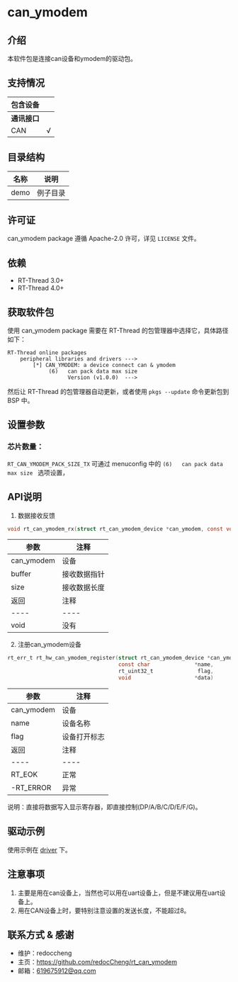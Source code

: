 # can_ymodem

## 介绍

本软件包是连接can设备和ymodem的驱动包。

##  支持情况
| 包含设备         |    |
| ---------------- | -------- |
| **通讯接口**     |          |
| CAN              |  √       |


##  目录结构

| 名称 | 说明 |
| ---- | ---- |
| demo | 例子目录 |


##  许可证

can_ymodem package 遵循 Apache-2.0 许可，详见 `LICENSE` 文件。

## 依赖

- RT-Thread 3.0+
- RT-Thread 4.0+


## 获取软件包

使用 can_ymodem package 需要在 RT-Thread 的包管理器中选择它，具体路径如下：

```shell
RT-Thread online packages
    peripheral libraries and drivers --->
        [*] CAN_YMODEM: a device connect can & ymodem
             (6)   can pack data max size                                             
                   Version (v1.0.0)  --->
```

然后让 RT-Thread 的包管理器自动更新，或者使用 `pkgs --update` 命令更新包到 BSP 中。


## 设置参数

### 芯片数量：
`RT_CAN_YMODEM_PACK_SIZE_TX`  可通过 menuconfig 中的 `(6)   can pack data max size ` 选项设置，



## API说明


1. 数据接收反馈

```C
void rt_can_ymodem_rx(struct rt_can_ymodem_device *can_ymodem, const void  *buffer, rt_size_t size)
```

|参数|注释|
|----|----|
|can_ymodem|设备|
|buffer|接收数据指针|
|size| 接收数据长度|
|返回|注释|
|----|----|
|void|没有|


2. 注册can_ymodem设备

```C
rt_err_t rt_hw_can_ymodem_register(struct rt_can_ymodem_device *can_ymodem,
                                   const char              *name,
                                   rt_uint32_t              flag,
                                   void                    *data)
```

|参数|注释|
|----|----|
|can_ymodem|设备|
|name|设备名称|
|flag|设备打开标志|
|返回|注释|
|----|----|
|RT_EOK|正常|
|-RT_ERROR|异常|

说明：直接将数据写入显示寄存器，即直接控制(DP/A/B/C/D/E/F/G)。


## 驱动示例

使用示例在 [driver](./demo) 下。


## 注意事项

1. 主要是用在can设备上，当然也可以用在uart设备上，但是不建议用在uart设备上。
2. 用在CAN设备上时，要特别注意设置的发送长度，不能超过8。


## 联系方式 & 感谢

* 维护：redoccheng
* 主页：<https://github.com/redocCheng/rt_can_ymodem>
* 邮箱：<619675912@qq.com>

